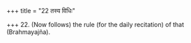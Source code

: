 +++
title = "22 तस्य विधिः"

+++
22. (Now follows) the rule (for the daily recitation) of that (Brahmayajña).
